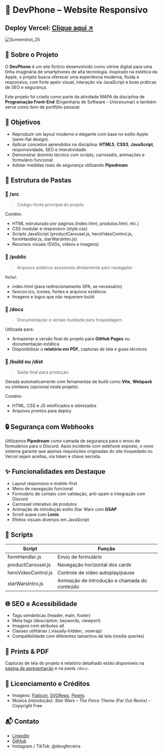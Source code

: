 # 📱 DevPhone – Website Responsivo
## **Deploy Vercel:** [Clique aqui ↗](https://devphone.vercel.app/apresentacao.html)
![Screenshot_25](https://github.com/user-attachments/assets/134e0484-20eb-46e1-a9c6-9d08bb6b9237)




## 📌 Sobre o Projeto

O **DevPhone** é um site fictício desenvolvido como vitrine digital para uma linha imaginária de smartphones de alta tecnologia. Inspirado na estética da Apple, o projeto busca oferecer uma experiência moderna, fluida e responsiva, com forte apelo visual, interação via JavaScript e boas práticas de SEO e segurança.

Este projeto foi criado como parte da atividade MAPA da disciplina de **Programação Front-End** (Engenharia de Software - Unicesumar) e também serve como item de portfólio pessoal.


## 🎯 Objetivos

* Reproduzir um layout moderno e elegante com base no estilo Apple (semi-flat design).
* Aplicar conceitos aprendidos na disciplina: **HTML5**, **CSS3**, **JavaScript**, responsividade, SEO e interatividade.
* Demonstrar domínio técnico com scripts, carrosséis, animações e formulário funcional.
* Adotar medidas reais de segurança utilizando **Pipedream**.


## 🧱 Estrutura de Pastas

### 📁 /src

> Código-fonte principal do projeto

Contém:

* HTML estruturado por páginas (index.html, produtos.html, etc.)
* CSS modular e responsivo (style.css)
* Scripts JavaScript (productCarousel.js, heroVideoControl.js, formHandler.js, starWarsIntro.js)
* Recursos visuais (SVGs, vídeos e imagens)


### 📁 /public

> Arquivos públicos acessíveis diretamente pelo navegador

Inclui:

* index.html (para redirecionamento SPA, se necessário)
* favicon.ico, ícones, fontes e arquivos estáticos
* Imagens e logos que não requerem build


### 📁 /docs

> Documentação e versão buildada para hospedagem

Utilizada para:

* Armazenar a versão final do projeto para **GitHub Pages** ou documentação estática
* Disponibilizar o **relatório em PDF**, capturas de tela e guias técnicos


### 📁 /build ou /dist

> Saída final para produção

Gerada automaticamente com ferramentas de build como **Vite**, **Webpack** ou similares (opcional neste projeto).

Contém:

* HTML, CSS e JS minificados e otimizados
* Arquivos prontos para deploy


## 🔒 Segurança com Webhooks

Utilizamos **Pipedream** como camada de segurança para o envio de formulários para o Discord. Após incidente com webhook exposto, o novo sistema garante que apenas requisições originadas do site hospedado no Vercel sejam aceitas, via token e chave secreta.


## ✨ Funcionalidades em Destaque

* Layout responsivo e mobile-first
* Menu de navegação funcional
* Formulário de contato com validação, anti-spam e integração com Discord
* Carrossel interativo de produtos
* Animação de introdução estilo Star Wars com **GSAP**
* Scroll suave com **Lenis**
* Efeitos visuais diversos em JavaScript


## 🧪 Scripts

| Script              | Função                                       |
| --------------------| -------------------------------------------- |
| formHandler.js      | Envio de formulário                          |
| productCarousel.js  | Navegação horizontal dos cards               |
| heroVideoControl.js | Controle de vídeo autoplay/pause             |
| starWarsIntro.js    | Animação de introdução e chamada do conteúdo |


## 🌐 SEO e Acessibilidade

* Tags semânticas (header, main, footer)
* Meta tags (description, keywords, viewport)
* Imagens com atributos alt
* Classes utilitárias (.visually-hidden, .nowrap)
* Compatibilidade com diferentes tamanhos de tela (media queries)


## 📸 Prints & PDF

Capturas de tela do projeto e relatório detalhado estão disponíveis na [página de apresentação](#) e na pasta `/docs`.


## 📄 Licenciamento e Créditos

* Imagens: [Flaticon](https://www.flaticon.com/), [SVGRepo](https://www.svgrepo.com/), [Pexels](https://www.pexels.com/)
* Música (introdução): *Star Wars – The Force Theme (Far Out Remix)* – Copyright Free

## 📬 Contato

* [LinkedIn](https://linkedin.com/in/guilhermeferreira)
* [GitHub](https://github.com/GuilhermeF-R)
* Instagram / TikTok: @devgferreira
